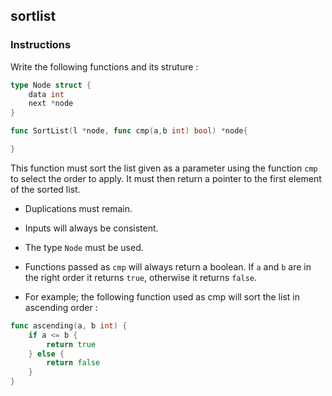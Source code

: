 ## sortlist

### Instructions

Write the following functions and its struture :

```go
type Node struct {
	data int
	next *node
}

func SortList(l *node, func cmp(a,b int) bool) *node{

}
```
This function must sort the list given as a parameter using the function `cmp` to select the order to apply. It must then return a pointer to the first element of the sorted list.

- Duplications must remain.

- Inputs will always be consistent.

- The type `Node` must be used.

- Functions passed as `cmp` will always return a boolean. If `a` and `b` are in the right order it returns `true`, otherwise it returns `false`.

- For example; the following function used as cmp will sort the list in ascending order :

```go
func ascending(a, b int) {
	if a <= b {
		return true
	} else {
		return false
	}
}
```
